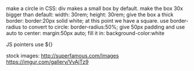 make a circle in CSS:
div makes a small box by default.
make the box 30x bigger than default:
  width: 30rem;
  height: 30rem;
give the box a thick border:
  border:20px solid white;
at this point we have a square. use border-radius to convert to circle:
  border-radius:50%;
give 50px padding and use auto to center:
  margin:50px auto;
fill it in:
  background-color:white

JS pointers use ${}

stock images:
http://superfamous.com/Images
https://imgur.com/gallery/VvAjTz9
